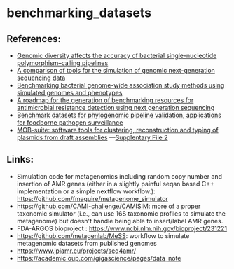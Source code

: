 # benchmarking_datasets


## References:
* [Genomic diversity affects the accuracy of bacterial single-nucleotide polymorphism–calling pipelines ](http://doi.org/10.1093/gigascience/giaa007)
* [A comparison of tools for the simulation of genomic next-generation sequencing data](https://doi.org/10.1038/nrg.2016.57)
* [Benchmarking bacterial genome-wide association study methods using simulated genomes and phenotypes](https://www.microbiologyresearch.org/content/journal/mgen/10.1099/mgen.0.000337)
* [A roadmap for the generation of benchmarking resources for antimicrobial resistance detection using next generation sequencing](https://doi.org/10.12688/f1000research.39214.1)
* [Benchmark datasets for phylogenomic pipeline validation, applications for foodborne pathogen surveillance](https://doi.org/10.7717/peerj.3893)
* [MOB-suite: software tools for clustering, reconstruction and typing of plasmids from draft assemblies](https://dx.doi.org/10.1099%2Fmgen.0.000206) 
&mdash;[Supplentary File 2](https://www.ncbi.nlm.nih.gov/pmc/articles/PMC6159552/bin/mgen-5-206-s002.xlsx) 

## Links:

* Simulation code for metagenomics including random copy number and insertion of AMR genes (either in a slightly painful seqan based C++ implementation or a simple nextflow workflow.): https://github.com/fmaguire/metagenome_simulator
* https://github.com/CAMI-challenge/CAMISIM: more of a proper taxonomic simulator (i.e., can use 16S taxonomic profiles to simulate the metagenome) but doesn't handle being able to insert/label AMR genes. 
* FDA-ARGOS bioproject : https://www.ncbi.nlm.nih.gov/bioproject/231221 
* https://github.com/metagenlab/MeSS: workflow to simulate metagenomic datasets from published genomes 
* https://www.jpiamr.eu/projects/seq4amr/ 
* https://academic.oup.com/gigascience/pages/data_note
